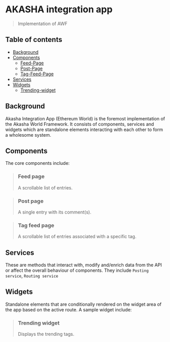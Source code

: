 # AKASHA integration app

> Implementation of AWF

## Table of contents

- [Background](#background)
- [Components](#components)
    - [Feed-Page](#feed-page)
    - [Post-Page](#post-page)
    - [Tag-Feed-Page](#tag-feed-page)
- [Services](#services)
- [Widgets](#widgets)
    - [Trending-widget](#trending-widget)

## Background

Akasha Integration App (Ethereum World) is the foremost implementation of the Akasha World Framework. It consists of components, services and widgets which are standalone elements interacting with each other to form a wholesome system.

## Components

The core components include:

> ### Feed page
> A scrollable list of entries. 

> ### Post page
> A single entry with its comment(s).

> ### Tag feed page
> A scrollable list of entries associated with a specific tag.

## Services

These are methods that interact with, modify and/enrich data from the API or affect the overall behaviour of components. They include `Posting service`, `Routing service`

## Widgets
Standalone elements that are conditionally rendered on the widget area of the app based on the active route. A sample widget include:

> ### Trending widget
> Displays the trending tags.